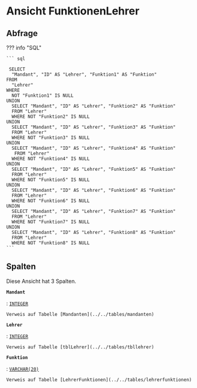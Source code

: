 # Ansicht **FunktionenLehrer**

## Abfrage

??? info "SQL"

    ``` sql
    
     SELECT
      "Mandant", "ID" AS "Lehrer", "Funktion1" AS "Funktion"
    FROM
      "Lehrer"
    WHERE
      NOT "Funktion1" IS NULL
    UNION
      SELECT "Mandant", "ID" AS "Lehrer", "Funktion2" AS "Funktion"
      FROM "Lehrer"
      WHERE NOT "Funktion2" IS NULL
    UNION
      SELECT "Mandant", "ID" AS "Lehrer", "Funktion3" AS "Funktion"
      FROM "Lehrer"
      WHERE NOT "Funktion3" IS NULL
    UNION
      SELECT "Mandant", "ID" AS "Lehrer", "Funktion4" AS "Funktion"
       FROM "Lehrer"
      WHERE NOT "Funktion4" IS NULL
    UNION
      SELECT "Mandant", "ID" AS "Lehrer", "Funktion5" AS "Funktion"
      FROM "Lehrer"
      WHERE NOT "Funktion5" IS NULL
    UNION
      SELECT "Mandant", "ID" AS "Lehrer", "Funktion6" AS "Funktion"
      FROM "Lehrer"
      WHERE NOT "Funktion6" IS NULL
    UNION
      SELECT "Mandant", "ID" AS "Lehrer", "Funktion7" AS "Funktion"
      FROM "Lehrer"
      WHERE NOT "Funktion7" IS NULL
    UNION
      SELECT "Mandant", "ID" AS "Lehrer", "Funktion8" AS "Funktion"
      FROM "Lehrer"
      WHERE NOT "Funktion8" IS NULL
    ```

## Spalten

Diese Ansicht hat 3 Spalten.

**`Mandant`**

:   [`INTEGER`](https://firebirdsql.org/file/documentation/html/en/refdocs/fblangref40/firebird-40-language-reference.html#fblangref40-datatypes-inttypes)

    Verweis auf Tabelle [Mandanten](../../tables/mandanten)

**`Lehrer`**

:   [`INTEGER`](https://firebirdsql.org/file/documentation/html/en/refdocs/fblangref40/firebird-40-language-reference.html#fblangref40-datatypes-inttypes)

    Verweis auf Tabelle [tblLehrer](../../tables/tbllehrer)

**`Funktion`**

:   [`VARCHAR(20)`](https://firebirdsql.org/file/documentation/html/en/refdocs/fblangref40/firebird-40-language-reference.html#fblangref40-datatypes-chartypes)

    Verweis auf Tabelle [LehrerFunktionen](../../tables/lehrerfunktionen)
